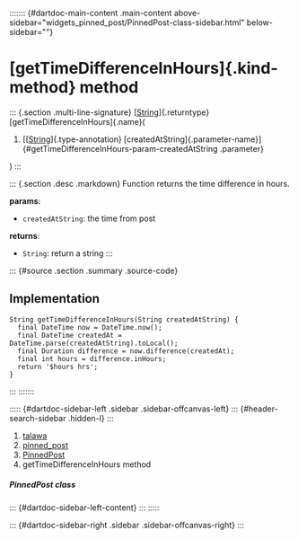 ::::::: {#dartdoc-main-content .main-content above-sidebar="widgets_pinned_post/PinnedPost-class-sidebar.html" below-sidebar=""}
<div>

# [getTimeDifferenceInHours]{.kind-method} method

</div>

::: {.section .multi-line-signature}
[[String](https://api.flutter.dev/flutter/dart-core/String-class.html)]{.returntype}
[getTimeDifferenceInHours]{.name}(

1.  [[[String](https://api.flutter.dev/flutter/dart-core/String-class.html)]{.type-annotation}
    [createdAtString]{.parameter-name}]{#getTimeDifferenceInHours-param-createdAtString
    .parameter}

)
:::

::: {.section .desc .markdown}
Function returns the time difference in hours.

**params**:

-   `createdAtString`: the time from post

**returns**:

-   `String`: return a string
:::

::: {#source .section .summary .source-code}
## Implementation

``` language-dart
String getTimeDifferenceInHours(String createdAtString) {
  final DateTime now = DateTime.now();
  final DateTime createdAt = DateTime.parse(createdAtString).toLocal();
  final Duration difference = now.difference(createdAt);
  final int hours = difference.inHours;
  return '$hours hrs';
}
```
:::
:::::::

::::: {#dartdoc-sidebar-left .sidebar .sidebar-offcanvas-left}
::: {#header-search-sidebar .hidden-l}
:::

1.  [talawa](../../index.html)
2.  [pinned_post](../../widgets_pinned_post/)
3.  [PinnedPost](../../widgets_pinned_post/PinnedPost-class.html)
4.  getTimeDifferenceInHours method

##### PinnedPost class

::: {#dartdoc-sidebar-left-content}
:::
:::::

::: {#dartdoc-sidebar-right .sidebar .sidebar-offcanvas-right}
:::
